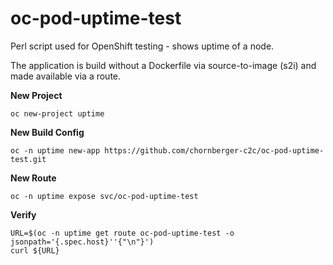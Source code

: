 # oc-pod-uptime-test

Perl script used for OpenShift testing - shows uptime of a node.

The application is build without a Dockerfile via source-to-image (s2i) and made available via a route.

**New Project**
```
oc new-project uptime
```

**New Build Config**
```
oc -n uptime new-app https://github.com/chornberger-c2c/oc-pod-uptime-test.git
```

**New Route**
```
oc -n uptime expose svc/oc-pod-uptime-test
```
**Verify**
```
URL=$(oc -n uptime get route oc-pod-uptime-test -o jsonpath='{.spec.host}''{"\n"}')
curl ${URL}
```
